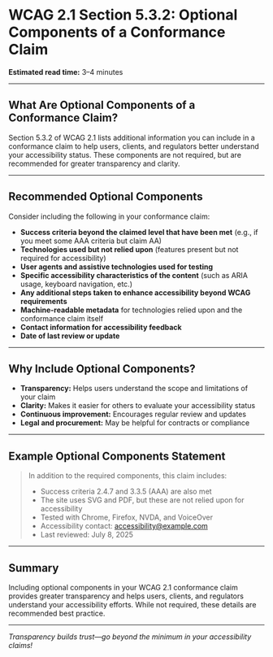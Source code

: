 <!---
title: 5.3.2 - Optional Components of a Conformance Claim
series: Making the Web Accessible for All
description: A practical guide to WCAG 2.1 Section 5.3.2, which details the optional components that can enhance a WCAG conformance claim.
keywords: wcag 5.3.2, conformance claim, accessibility, web standards, optional components, documentation
image: WCAG-Series-5.3.2.png
imageAlt: Blue text on yellow background saying, "Web Content Accessibility Guidelines (WCAG) 5.3.2 Explained, Optional Components of a Conformance Claim"
status: published
date: 2025-07-08
excerpt: This section explains the optional components you can include in a WCAG 2.1 conformance claim to provide more context and transparency.
previous: /wcag/WCAG-Guideline-5-3-1-Conformance-Claims-Explained, Guideline 5.3.1 - Required Components of a Conformance Claim
next: /wcag/WCAG-Guideline-5-4-Statement-of-Partial-Conformance-Third-Party-Content-Explained, Guideline 5.4 - Statement of Partial Conformance – Third Party Content
--->

# **WCAG 2.1 Section 5.3.2: Optional Components of a Conformance Claim**

**Estimated read time:** 3–4 minutes

---

## **What Are Optional Components of a Conformance Claim?**

Section 5.3.2 of WCAG 2.1 lists additional information you can include in a conformance claim to help users, clients, and regulators better understand your accessibility status. These components are not required, but are recommended for greater transparency and clarity.

---

## **Recommended Optional Components**

Consider including the following in your conformance claim:

- **Success criteria beyond the claimed level that have been met** (e.g., if you meet some AAA criteria but claim AA)
- **Technologies used but not relied upon** (features present but not required for accessibility)
- **User agents and assistive technologies used for testing**
- **Specific accessibility characteristics of the content** (such as ARIA usage, keyboard navigation, etc.)
- **Any additional steps taken to enhance accessibility beyond WCAG requirements**
- **Machine-readable metadata** for technologies relied upon and the conformance claim itself
- **Contact information for accessibility feedback**
- **Date of last review or update**

---

## **Why Include Optional Components?**

- **Transparency:** Helps users understand the scope and limitations of your claim
- **Clarity:** Makes it easier for others to evaluate your accessibility status
- **Continuous improvement:** Encourages regular review and updates
- **Legal and procurement:** May be helpful for contracts or compliance

---

## **Example Optional Components Statement**

> In addition to the required components, this claim includes:
>
> - Success criteria 2.4.7 and 3.3.5 (AAA) are also met
> - The site uses SVG and PDF, but these are not relied upon for accessibility
> - Tested with Chrome, Firefox, NVDA, and VoiceOver
> - Accessibility contact: accessibility@example.com
> - Last reviewed: July 8, 2025

---

## **Summary**

Including optional components in your WCAG 2.1 conformance claim provides greater transparency and helps users, clients, and regulators understand your accessibility efforts. While not required, these details are recommended best practice.

---

_Transparency builds trust—go beyond the minimum in your accessibility claims!_
